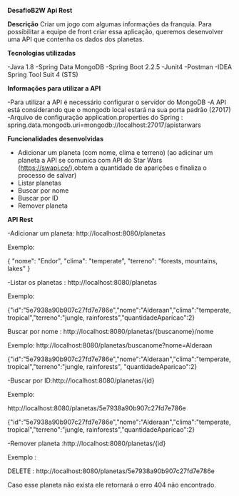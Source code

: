 **DesafioB2W Api Rest**

**Descrição**
     Criar um jogo com algumas informações da franquia. Para possibilitar  a equipe de front criar essa aplicação, queremos desenvolver uma API que contenha os dados dos planetas.


**Tecnologias utilizadas**

-Java 1.8
-Spring Data MongoDB 
-Spring Boot 2.2.5
-Junit4
-Postman
-IDEA Spring Tool Suit 4 (STS)


**Informações para utilizar a API**

-Para utilizar a API é necessário configurar o servidor do MongoDB
-A API está considerando que o mongodb local estará na sua porta padrão (27017)
-Arquivo de configuração application.properties do Spring : spring.data.mongodb.uri=mongodb://localhost:27017/apistarwars


**Funcionalidades desenvolvidas**
- Adicionar um planeta (com nome, clima e terreno)
(ao adicinar um planeta a API se comunica com API do Star Wars (https://swapi.co/),obtem a quantidade de aparições e finaliza o processo de salvar)
- Listar planetas
- Buscar por nome
- Buscar por ID
- Remover planeta

**API Rest**

-Adicionar um planeta: http://localhost:8080/planetas 

Exemplo:

{ "nome": "Endor", 
"clima": "temperate", 
"terreno": "forests, mountains, lakes" }

-Listar os planetas  : http://localhost:8080/planetas

Exemplo:

{"id":"5e7938a90b907c27fd7e786e","nome":"Alderaan","clima":"temperate, 
     tropical","terreno":"jungle, rainforests","quantidadeAparicao":2}

Buscar por nome : http://localhost:8080/planetas/{buscanome}/nome

Exemplo:
http://localhost:8080/planetas/buscanome?nome=Alderaan

{"id":"5e7938a90b907c27fd7e786e","nome":"Alderaan","clima":"temperate, tropical","terreno":"jungle, rainforests",
  "quantidadeAparicao":2}

-Buscar por ID:http://localhost:8080/planetas/{id}

Exemplo:

http://localhost:8080/planetas/5e7938a90b907c27fd7e786e

{"id":"5e7938a90b907c27fd7e786e","nome":"Alderaan","clima":"temperate, tropical","terreno":"jungle, rainforests","quantidadeAparicao":2}

-Remover planeta :http://localhost:8080/planetas/{id}

Exemplo :

DELETE : http://localhost:8080/planetas/5e7938a90b907c27fd7e786e

Caso esse planeta não exista ele retornará o erro 404 não encontrado.





